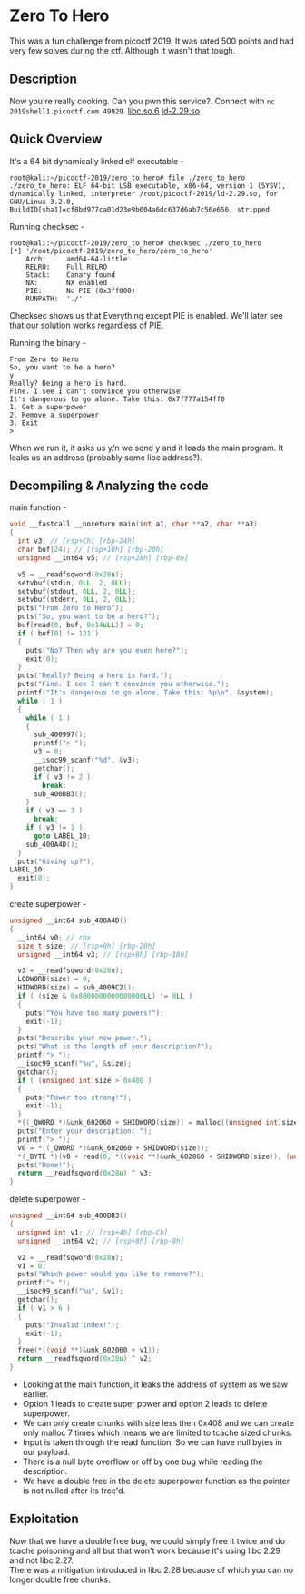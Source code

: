 # Zero To Hero
This was a fun challenge from picoctf 2019. It was rated 500 points and had very few solves during the ctf. Although it wasn't that tough.  

## Description
Now you're really cooking. Can you pwn this service?. Connect with `nc 2019shell1.picoctf.com 49929`. [libc.so.6](https://2019shell1.picoctf.com/static/40beb534349dda031d3c84a1ac1b4710/libc.so.6) [ld-2.29.so](https://2019shell1.picoctf.com/static/40beb534349dda031d3c84a1ac1b4710/ld-2.29.so)  

## Quick Overview
It's a 64 bit dynamically linked elf executable -
```console
root@kali:~/picoctf-2019/zero_to_hero# file ./zero_to_hero 
./zero_to_hero: ELF 64-bit LSB executable, x86-64, version 1 (SYSV), dynamically linked, interpreter /root/picoctf-2019/ld-2.29.so, for GNU/Linux 3.2.0, BuildID[sha1]=cf8bd977ca01d23e9b004a6dc637d6ab7c56e656, stripped
```

Running checksec -
```console
root@kali:~/picoctf-2019/zero_to_hero# checksec ./zero_to_hero 
[*] '/root/picoctf-2019/zero_to_hero/zero_to_hero'
    Arch:     amd64-64-little
    RELRO:    Full RELRO
    Stack:    Canary found
    NX:       NX enabled
    PIE:      No PIE (0x3ff000)
    RUNPATH:  './'
```
Checksec shows us that Everything except PIE is enabled. We'll later see that our solution works regardless of PIE.

Running the binary -
```console
From Zero to Hero
So, you want to be a hero?
y
Really? Being a hero is hard.
Fine. I see I can't convince you otherwise.
It's dangerous to go alone. Take this: 0x7f777a154ff0
1. Get a superpower
2. Remove a superpower
3. Exit
>
```
When we run it, it asks us y/n we send y and it loads the main program. It leaks us an address (probably some libc address?).

## Decompiling & Analyzing the code

main function -
```c
void __fastcall __noreturn main(int a1, char **a2, char **a3)
{
  int v3; // [rsp+Ch] [rbp-24h]
  char buf[24]; // [rsp+10h] [rbp-20h]
  unsigned __int64 v5; // [rsp+28h] [rbp-8h]

  v5 = __readfsqword(0x28u);
  setvbuf(stdin, 0LL, 2, 0LL);
  setvbuf(stdout, 0LL, 2, 0LL);
  setvbuf(stderr, 0LL, 2, 0LL);
  puts("From Zero to Hero");
  puts("So, you want to be a hero?");
  buf[read(0, buf, 0x14uLL)] = 0;
  if ( buf[0] != 121 )
  {
    puts("No? Then why are you even here?");
    exit(0);
  }
  puts("Really? Being a hero is hard.");
  puts("Fine. I see I can't convince you otherwise.");
  printf("It's dangerous to go alone. Take this: %p\n", &system);
  while ( 1 )
  {
    while ( 1 )
    {
      sub_400997();
      printf("> ");
      v3 = 0;
      __isoc99_scanf("%d", &v3);
      getchar();
      if ( v3 != 2 )
        break;
      sub_400BB3();
    }
    if ( v3 == 3 )
      break;
    if ( v3 != 1 )
      goto LABEL_10;
    sub_400A4D();
  }
  puts("Giving up?");
LABEL_10:
  exit(0);
}
```

create superpower -
```c
unsigned __int64 sub_400A4D()
{
  __int64 v0; // rbx
  size_t size; // [rsp+0h] [rbp-20h]
  unsigned __int64 v3; // [rsp+8h] [rbp-18h]

  v3 = __readfsqword(0x28u);
  LODWORD(size) = 0;
  HIDWORD(size) = sub_4009C2();
  if ( (size & 0x8000000000000000LL) != 0LL )
  {
    puts("You have too many powers!");
    exit(-1);
  }
  puts("Describe your new power.");
  puts("What is the length of your description?");
  printf("> ");
  __isoc99_scanf("%u", &size);
  getchar();
  if ( (unsigned int)size > 0x408 )
  {
    puts("Power too strong!");
    exit(-1);
  }
  *((_QWORD *)&unk_602060 + SHIDWORD(size)) = malloc((unsigned int)size);
  puts("Enter your description: ");
  printf("> ");
  v0 = *((_QWORD *)&unk_602060 + SHIDWORD(size));
  *(_BYTE *)(v0 + read(0, *((void **)&unk_602060 + SHIDWORD(size)), (unsigned int)size)) = 0;
  puts("Done!");
  return __readfsqword(0x28u) ^ v3;
}
```

delete superpower -
```c
unsigned __int64 sub_400BB3()
{
  unsigned int v1; // [rsp+4h] [rbp-Ch]
  unsigned __int64 v2; // [rsp+8h] [rbp-8h]

  v2 = __readfsqword(0x28u);
  v1 = 0;
  puts("Which power would you like to remove?");
  printf("> ");
  __isoc99_scanf("%u", &v1);
  getchar();
  if ( v1 > 6 )
  {
    puts("Invalid index!");
    exit(-1);
  }
  free(*((void **)&unk_602060 + v1));
  return __readfsqword(0x28u) ^ v2;
}
```

* Looking at the main function, it leaks the address of system as we saw earlier.
* Option 1 leads to create super power and option 2 leads to delete superpower.
* We can only create chunks with size less then 0x408 and we can create only malloc 7 times which means we are limited to tcache sized chunks.
* Input is taken through the read function, So we can have null bytes in our payload.
* There is a null byte overflow or off by one bug while reading the description.
* We have a double free in the delete superpower function as the pointer is not nulled after its free'd.

## Exploitation
Now that we have a double free bug, we could simply free it twice and do tcache poisoning and all but that won't work because it's using libc 2.29 and not libc 2.27.  
There was a mitigation introduced in libc 2.28 because of which you can no longer double free chunks.
